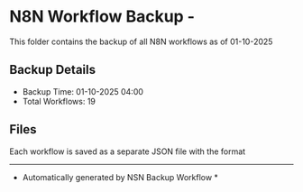 # N8N Workflow Backup - 
This folder contains the backup of all N8N workflows as of 01-10-2025

## Backup Details
- Backup Time: 01-10-2025 04:00
- Total Workflows: 19

## Files
Each workflow is saved as a separate JSON file with the format

-----------
* Automatically generated by NSN Backup Workflow *